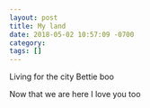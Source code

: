 ```yaml
---
layout: post
title: My land
date: 2018-05-02 10:57:09 -0700
category: 
tags: []
---
```


Living for the city Bettie boo

Now that we are here I love you too 

